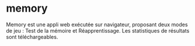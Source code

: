 # memory
Memory est une appli web exécutée sur navigateur, proposant deux modes de jeu : Test de la mémoire et Réapprentissage. Les statistiques de résultats sont téléchargeables.
